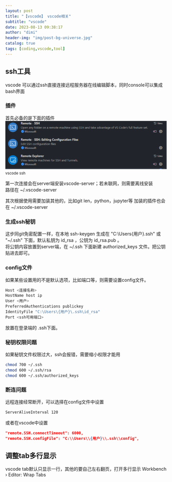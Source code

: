 ```yaml
---
layout: post
title: "【vscode】 vscode相关"
subtitle: "vscode"
date: 2023-08-13 09:38:17
author: "dimi"
header-img: "img/post-bg-universe.jpg"
catalog: true
tags: [coding,vscode,tool]
---
```


## ssh工具

vscode 可以通过ssh直接连接远程服务器在线编辑脚本，同时console可以集成bash界面

### 插件

首先必备的是下面的插件
![ssh插件](/img/in-post/tool/sshextend.png)  
<small class="img-hint">vscode ssh</small>

第一次连接会在server端安装vscode-server；若未联网，则需要离线安装  
路径在 ~/.vscode-server

其次根据使用需要加装其他的，比如git len，python，jupyter等  加装的插件也会在 ~/.vscode-server

### 生成ssh秘钥

这步同git免密配置一样，在本地 ssh-keygen 生成在 "C:\Users\{用户}\.ssh" 或 "~/.ssh" 下面，默认私钥为 id_rsa ，公钥为 id_rsa.pub 。  
将公钥内容放置到server端，在 ~/.ssh 下面新建 authorized_keys 文件。把公钥贴进去即可。

### config文件

如果某些设置用的不是默认选项，比如端口等，则需要设置config文件。

```bash
Host <连接名称>
HostName host ip
User <用户>
PreferredAuthentications publickey
IdentityFile "C:\Users\{用户}\.ssh\id_rsa"
Port <ssh可用端口>
```

放置在登录端的 .ssh下面。

### 秘钥权限问题

如果秘钥文件权限过大，ssh会报错，需要缩小权限才能用

```bash
chmod 700 ~/.ssh
chmod 600 ~/.ssh/rsa
chmod 600 ~/.ssh/authorized_keys
```

### 断连问题

远程连接经常断开，可以选择在config文件中设置  

```bash
ServerAliveInterval 120
```

或者在vscode中设置

```json
"remote.SSH.connectTimeout": 6000,
"remote.SSH.configFile": "C:\\Users\\{用户}\\.ssh\\config",
```

## 调整tab多行显示

vscode tab默认只显示一行，其他的要自己左右翻页，打开多行显示
Workbench › Editor: Wrap Tabs
